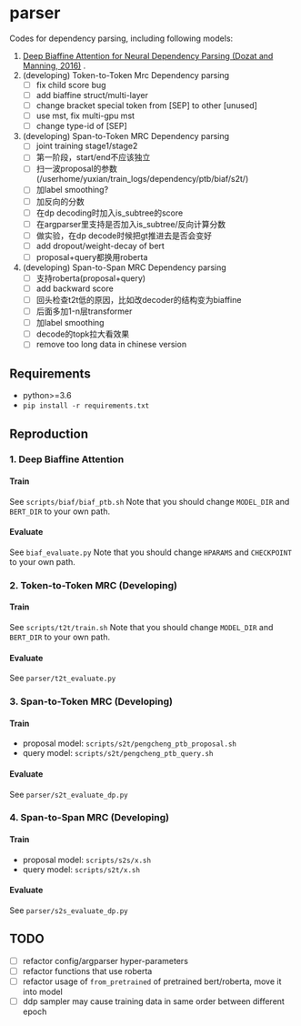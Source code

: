 # parser
Codes for dependency parsing, including following models:
1. [Deep Biaffine Attention for Neural Dependency Parsing (Dozat and Manning, 2016)](https://arxiv.org/abs/1611.01734) .
1. (developing) Token-to-Token Mrc Dependency parsing
    - [ ] fix child score bug
    - [ ] add biaffine struct/multi-layer
    - [ ] change bracket special token from [SEP] to other [unused]
    - [ ] use mst, fix multi-gpu mst
    - [ ] change type-id of [SEP]

1. (developing) Span-to-Token MRC Dependency parsing
    - [ ] joint training stage1/stage2
    - [ ] 第一阶段，start/end不应该独立
    - [ ] 扫一波proposal的参数(/userhome/yuxian/train_logs/dependency/ptb/biaf/s2t/)
    - [ ] 加label smoothing?
    - [ ] 加反向的分数
    - [ ] 在dp decoding时加入is_subtree的score
    - [ ] 在argparser里支持是否加入is_subtree/反向计算分数
    - [ ] 做实验，在dp decode时候把gt推进去是否会变好
    - [ ] add dropout/weight-decay of bert
    - [ ] proposal+query都换用roberta

1. (developing) Span-to-Span MRC Dependency parsing
    - [ ] 支持roberta(proposal+query)
    - [ ] add backward score
    - [ ] 回头检查t2t低的原因，比如改decoder的结构变为biaffine
    - [ ] 后面多加1-n层transformer
    - [ ] 加label smoothing
    - [ ] decode的topk拉大看效果
    - [ ] remove too long data in chinese version

## Requirements
* python>=3.6
* `pip install -r requirements.txt`

## Reproduction
### 1. Deep Biaffine Attention
#### Train
See `scripts/biaf/biaf_ptb.sh`
Note that you should change `MODEL_DIR` and `BERT_DIR` to your own path.
#### Evaluate
See `biaf_evaluate.py`
Note that you should change `HPARAMS` and `CHECKPOINT` to your own path.

### 2. Token-to-Token MRC (Developing)
#### Train
See `scripts/t2t/train.sh`
Note that you should change `MODEL_DIR` and `BERT_DIR` to your own path.
#### Evaluate
See `parser/t2t_evaluate.py`

### 3. Span-to-Token MRC (Developing)
#### Train
* proposal model: `scripts/s2t/pengcheng_ptb_proposal.sh`
* query model: `scripts/s2t/pengcheng_ptb_query.sh`

#### Evaluate
See `parser/s2t_evaluate_dp.py`


### 4. Span-to-Span MRC (Developing)
#### Train
* proposal model: `scripts/s2s/x.sh`
* query model: `scripts/s2t/x.sh`

#### Evaluate
See `parser/s2s_evaluate_dp.py`

## TODO
- [ ] refactor config/argparser hyper-parameters 
- [ ] refactor functions that use roberta
- [ ] refactor usage of `from_pretrained` of pretrained bert/roberta, move it into model 
- [ ] ddp sampler may cause training data in same order between different epoch